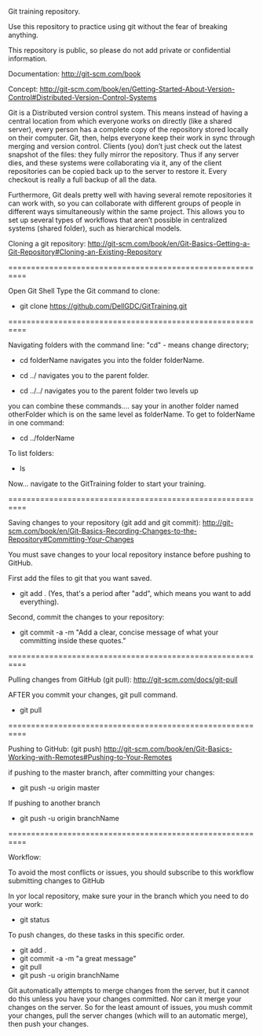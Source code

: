 Git training repository.

Use this repository to practice using git without the fear of breaking anything.

This repository is public, so please do not add private or confidential information.

Documentation:
http://git-scm.com/book

Concept:
http://git-scm.com/book/en/Getting-Started-About-Version-Control#Distributed-Version-Control-Systems

Git is a Distributed version control system. This means instead of having a central location from which everyone works on directly (like a shared server), every person has a complete copy of the repository stored locally on their computer. Git, then, helps everyone keep their work in sync through merging and version control. Clients (you) don’t just check out the latest snapshot of the files: they fully mirror the repository. Thus if any server dies, and these systems were collaborating via it, any of the client repositories can be copied back up to the server to restore it. Every checkout is really a full backup of all the data.

Furthermore, Git deals pretty well with having several remote repositories it can work with, so you can collaborate with different groups of people in different ways simultaneously within the same project. This allows you to set up several types of workflows that aren’t possible in centralized systems (shared folder), such as hierarchical models.

Cloning a git repository:
http://git-scm.com/book/en/Git-Basics-Getting-a-Git-Repository#Cloning-an-Existing-Repository

==========================================================


Open Git Shell
Type the Git command to clone:
* git clone https://github.com/DellGDC/GitTraining.git

==========================================================

Navigating folders with the command line:
"cd" - means change directory;

* cd folderName
navigates you into the folder folderName.

* cd ../
navigates you to the parent folder.
* cd ../../
navigates you to the parent folder two levels up

you can combine these commands.... say your in another folder named otherFolder which is on the same level as folderName. To get to folderName in one command:
* cd ../folderName

To list folders:
* ls

Now... navigate to the GitTraining folder to start your training.

==========================================================

Saving changes to your repository (git add and git commit):
http://git-scm.com/book/en/Git-Basics-Recording-Changes-to-the-Repository#Committing-Your-Changes

You must save changes to your local repository instance before pushing to GitHub.

First add the files to git that you want saved.
* git add .
(Yes, that's a period after "add", which means you want to add everything).

Second, commit the changes to your repository:
* git commit -a -m "Add a clear, concise message of what your committing inside these quotes."

==========================================================

Pulling changes from GitHub (git pull):
http://git-scm.com/docs/git-pull

AFTER you commit your changes, git pull command.
* git pull

==========================================================

Pushing to GitHub: (git push)
http://git-scm.com/book/en/Git-Basics-Working-with-Remotes#Pushing-to-Your-Remotes

if pushing to the master branch, after committing your changes:
* git push -u origin master

If pushing to another branch
* git push -u origin branchName


==========================================================

Workflow:

To avoid the most conflicts or issues, you should subscribe to this workflow submitting changes to GitHub

In yor local repository, make sure your in the branch which you need to do your work:
* git status

To push changes, do these tasks in this specific order.

* git add .
* git commit -a -m "a great message"
* git pull
* git push -u origin branchName

Git automatically attempts to merge changes from the server, but it cannot do this unless you have your changes committed. Nor can it merge your changes on the server. So for the least amount of issues, you mush commit your changes, pull the server changes (which will to an automatic merge), then push your changes.